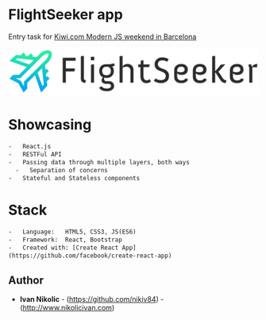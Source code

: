 # FlightSeeker app

Entry task for [Kiwi.com Modern JS weekend in Barcelona](https://jsweekend.cz/)


![No more Tabs](/src/assets/images/logo.png)

# Showcasing 

    -   React.js
    -   RESTFul API
    -   Passing data through multiple layers, both ways
	  -   Separation of concerns
    -   Stateful and Stateless components

# Stack

    -   Language:   HTML5, CSS3, JS(ES6)
    -   Framework:  React, Bootstrap
    -   Created with: [Create React App](https://github.com/facebook/create-react-app)
    
## Author

* **Ivan Nikolic** - (https://github.com/nikiv84) - (http://www.nikolicivan.com)